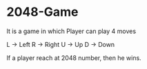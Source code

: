 # 2048-Game

It is a game in which Player can play 4 moves 

L -> Left
R -> Right
U -> Up
D -> Down

If a player reach at 2048 number, then he wins.